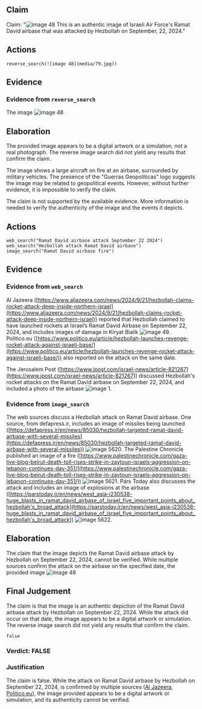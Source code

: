## Claim
Claim: "![image 48](media/79.jpg) This is an authentic image of Israeli Air Force's Ramat David airbase that was attacked by Hezbollah on September, 22, 2024."

## Actions
```
reverse_search(![image 48](media/79.jpg))
```

## Evidence
### Evidence from `reverse_search`
The image ![image 48](media/79.jpg)

## Elaboration
The provided image appears to be a digital artwork or a simulation, not a real photograph. The reverse image search did not yield any results that confirm the claim.

The image shows a large aircraft on fire at an airbase, surrounded by military vehicles. The presence of the "Guerras Geopolíticas" logo suggests the image may be related to geopolitical events. However, without further evidence, it is impossible to verify the claim.

The claim is not supported by the available evidence. More information is needed to verify the authenticity of the image and the events it depicts.


## Actions
```
web_search("Ramat David airbase attack September 22 2024")
web_search("Hezbollah attack Ramat David airbase")
image_search("Ramat David airbase fire")
```

## Evidence
### Evidence from `web_search`
Al Jazeera ([https://www.aljazeera.com/news/2024/9/21/hezbollah-claims-rocket-attack-deep-inside-northern-israel](https://www.aljazeera.com/news/2024/9/21/hezbollah-claims-rocket-attack-deep-inside-northern-israel)) reported that Hezbollah claimed to have launched rockets at Israel’s Ramat David Airbase on September 22, 2024, and includes images of damage in Kiryat Bialik ![image 49](media/80.jpg). Politico.eu ([https://www.politico.eu/article/hezbollah-launches-revenge-rocket-attack-against-israeli-base/](https://www.politico.eu/article/hezbollah-launches-revenge-rocket-attack-against-israeli-base/)) also reported on the attack on the same date.

The Jerusalem Post ([https://www.jpost.com/israel-news/article-821267](https://www.jpost.com/israel-news/article-821267)) discussed Hezbollah's rocket attacks on the Ramat David airbase on September 22, 2024, and included a photo of the airbase ![image 1](media/0.jpg).


### Evidence from `image_search`
The web sources discuss a Hezbollah attack on Ramat David airbase. One source, from defapress.ir, includes an image of missiles being launched ([https://defapress.ir/en/news/85030/hezbollah-targeted-ramat-david-airbase-with-several-missiles](https://defapress.ir/en/news/85030/hezbollah-targeted-ramat-david-airbase-with-several-missiles)) ![image 5620](media/2025-08-23_01-47-1755913657-049408.jpg). The Palestine Chronicle published an image of a fire ([https://www.palestinechronicle.com/gaza-live-blog-beirut-death-toll-rises-strike-in-zaytoun-israels-aggression-on-lebanon-continues-day-351/](https://www.palestinechronicle.com/gaza-live-blog-beirut-death-toll-rises-strike-in-zaytoun-israels-aggression-on-lebanon-continues-day-351/)) ![image 5621](media/2025-08-23_01-47-1755913657-305391.jpg). Pars Today also discusses the attack and includes an image of explosions at the airbase ([https://parstoday.ir/en/news/west_asia-i230538-huge_blasts_in_ramat_david_airbase_of_israel_five_important_points_about_hezbollah's_broad_attack](https://parstoday.ir/en/news/west_asia-i230538-huge_blasts_in_ramat_david_airbase_of_israel_five_important_points_about_hezbollah's_broad_attack)) ![image 5622](media/2025-08-23_01-47-1755913658-051277.jpg).


## Elaboration
The claim that the image depicts the Ramat David airbase attack by Hezbollah on September 22, 2024, cannot be verified. While multiple sources confirm the attack on the airbase on the specified date, the provided image ![image 48](media/79.jpg)

## Final Judgement
The claim is that the image is an authentic depiction of the Ramat David airbase attack by Hezbollah on September 22, 2024. While the attack did occur on that date, the image appears to be a digital artwork or simulation. The reverse image search did not yield any results that confirm the claim.

`false`

### Verdict: FALSE

### Justification
The claim is false. While the attack on Ramat David airbase by Hezbollah on September 22, 2024, is confirmed by multiple sources ([Al Jazeera](https://www.aljazeera.com/news/2024/9/21/hezbollah-claims-rocket-attack-deep-inside-northern-israel), [Politico.eu](https://www.politico.eu/article/hezbollah-launches-revenge-rocket-attack-against-israeli-base/)), the image provided appears to be a digital artwork or simulation, and its authenticity cannot be verified.

